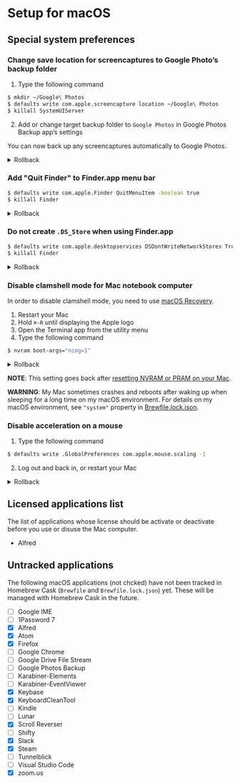 # Setup for macOS
## Special system preferences
### Change save location for screencaptures to Google Photo’s backup folder
1. Type the following command
```bash
$ mkdir ~/Google\ Photos
$ defaults write com.apple.screencapture location ~/Google\ Photos
$ killall SystemUIServer
```
2. Add or change target backup folder to `Google Photos` in Google Photos Backup app’s settings

You can now back up any screencaptures automatically to Google Photos.

<details><summary>Rollback</summary>

```bash
$ defaults delete com.apple.screencapture location
$ killall SystemUIServer
```
</details>

### Add "Quit Finder" to Finder.app menu bar
```bash
$ defaults write com.apple.Finder QuitMenuItem -boolean true
$ killall Finder
```

<details><summary>Rollback</summary>

```bash
$ defaults delete com.apple.Finder QuitMenuItem
$ killall Finder
```
</details>

### Do not create `.DS_Store` when using Finder.app
```bash
$ defaults write com.apple.desktopservices DSDontWriteNetworkStores True
$ killall Finder
```

<details><summary>Rollback</summary>

```bash
$ defaults write com.apple.desktopservices DSDontWriteNetworkStores False
$ killall Finder
```
</details>

### Disable clamshell mode for Mac notebook computer
In order to disable clamshell mode, you need to use [macOS Recovery](https://support.apple.com/en-us/HT201314).

1. Restart your Mac
2. Hold `⌘-R` until displaying the Apple logo
3. Open the Terminal app from the utility menu
4. Type the following command
```bash
$ nvram boot-args="niog=1"
```

<details><summary>Rollback</summary>

1. Same as the setup procedure 1-3
2. Type the following command
```bash
$ nvram -d boot-args
```
</details>

**NOTE**: This setting goes back after [resetting NVRAM or PRAM on your Mac](https://support.apple.com/en-us/HT204063).

**WARNING**: My Mac sometimes crashes and reboots after waking up when sleeping for a long time on my macOS environment. For details on my macOS environment, see `"system"` property in [Brewfile.lock.json](/Brewfile.lock.json).

### Disable acceleration on a mouse
1. Type the following command
```bash
$ defaults write .GlobalPreferences com.apple.mouse.scaling -1
```
2. Log out and back in, or restart your Mac

<details><summary>Rollback</summary>

1. Type the following command
```bash
$ defaults write .GlobalPreferences com.apple.mouse.scaling 1
```
2. Log out and back in, or restart your Mac
</details>

## Licensed applications list
The list of applications whose license should be activate or deactivate before you use or disuse the Mac computer.

- Alfred

## Untracked applications
The following macOS applications (not chcked) have not been tracked in Homebrew Cask (`Brewfile` and `Brewfile.lock.json`) yet. These will be managed with Homebrew Cask in the future.

- [ ] Google IME
- [ ] 1Password 7
- [x] Alfred
- [x] Atom
- [x] Firefox
- [ ] Google Chrome
- [ ] Google Drive File Stream
- [ ] Google Photos Backup
- [ ] Karabiner-Elements
- [ ] Karabiner-EventViewer
- [x] Keybase
- [x] KeyboardCleanTool
- [ ] Kindle
- [ ] Lunar
- [x] Scroll Reverser
- [ ] Shifty
- [x] Slack
- [x] Steam
- [ ] Tunnelblick
- [ ] Visual Studio Code
- [x] zoom.us
